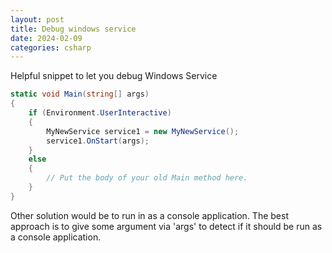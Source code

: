 ```yaml
---
layout: post
title: Debug windows service
date: 2024-02-09
categories: csharp
---
```


Helpful snippet to let you debug Windows Service

```c#
static void Main(string[] args)  
{  
    if (Environment.UserInteractive)  
    {  
        MyNewService service1 = new MyNewService();  
        service1.OnStart(args);  
    }  
    else  
    {  
        // Put the body of your old Main method here.  
    }  
}
```

Other solution would be to run in as a console application. The best approach is to give some argument via 'args' to detect if it should be run as a console application.